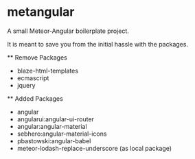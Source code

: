 # metangular
A small Meteor-Angular boilerplate project.

It is meant to save you from the initial hassle with the packages.

** Remove Packages
- blaze-html-templates
- ecmascript
- jquery

** Added Packages
- angular
- angularui:angular-ui-router
- angular:angular-material
- sebhero:angular-material-icons
- pbastowski:angular-babel
- meteor-lodash-replace-underscore (as local package)
